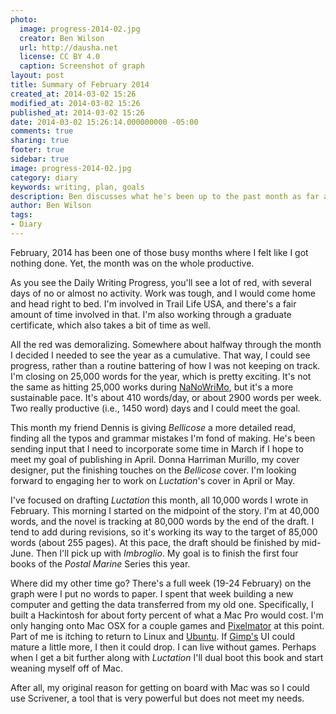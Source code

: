 ```yaml
---
photo:
  image: progress-2014-02.jpg
  creator: Ben Wilson
  url: http://dausha.net
  license: CC BY 4.0
  caption: Screenshot of graph
layout: post
title: Summary of February 2014
created_at: 2014-03-02 15:26
modified_at: 2014-03-02 15:26
published_at: 2014-03-02 15:26
date: 2014-03-02 15:26:14.000000000 -05:00
comments: true
sharing: true
footer: true
sidebar: true
image: progress-2014-02.jpg
category: diary
keywords: writing, plan, goals
description: Ben discusses what he's been up to the past month as far as writing goes.
author: Ben Wilson
tags:
- Diary
---
```

<!--Lead Paragraph-->
February, 2014 has been one of those busy months where I felt like I got nothing done. Yet,
the month was on the whole productive.

<!-- more -->
As you see the Daily Writing Progress, you'll see a lot of red, with several days of no or almost no activity. Work was tough, and I would come home and head right to bed. I'm involved in Trail Life USA, and there's a fair amount of time involved in that. I'm also working through a graduate certificate, which also takes a bit of time as well.

All the red was demoralizing. Somewhere about halfway through the month I decided I needed to see the year as a cumulative. That way, I could see progress, rather than a routine battering of how I was not keeping on track. I'm closing on 25,000 words for the year, which is pretty exciting. It's not the same as hitting 25,000 works during [NaNoWriMo](http://nanowrimo.org), but it's a more sustainable pace. It's about 410 words/day, or about 2900 words per week. Two really productive (i.e., 1450 word) days and I could meet the goal.

This month my friend Dennis is giving *Bellicose* a more detailed read, finding all the typos and grammar mistakes I'm fond of making. He's been sending input that I need to incorporate some time in March if I hope to meet my goal of publishing in April. Donna Harriman Murillo, my cover designer, put the finishing touches on the *Bellicose* cover. I'm looking forward to engaging her to work on *Luctation*'s cover in April or May.

I've focused on drafting *Luctation* this month, all 10,000 words I wrote in February. This morning I started on the midpoint of the story. I'm at 40,000 words, and the novel is tracking at 80,000 words by the end of the draft. I tend to add during revisions, so it's working its way to the target of 85,000 words (about 255 pages). At this pace, the draft should be finished by mid-June. Then I'll pick up with *Imbroglio*. My goal is to finish the first four books of the *Postal Marine* Series this year.

Where did my other time go? There's a full week (19-24 February) on the graph were I put no words to paper. I spent that week building a new computer and getting the data transferred from my old one. Specifically, I built a Hackintosh for about forty percent of what a Mac Pro would cost. I'm only hanging onto Mac OSX for a couple games and [Pixelmator](http://www.pixelmator.com) at this point. Part of me is itching to return to Linux and [Ubuntu](http://www.ubuntu.com). If [Gimp's](http://www.gimp.org) UI could mature a little more, I then it could drop. I can live without games.
Perhaps when I get a bit further along with *Luctation* I'll dual boot this book and start weaning myself off of Mac.

After all, my original reason for getting on board with Mac was so I could use Scrivener, a tool that is very powerful but does not meet my needs.
